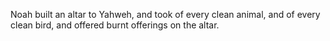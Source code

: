 Noah built an altar to Yahweh, and took of every clean animal, and of every clean bird, and offered burnt offerings on the altar.